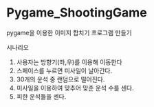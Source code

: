 # Pygame_ShootingGame

pygame을 이용한 이미지 합치기 프로그램 만들기

시나리오
1. 사용자는 방향기(좌,우)를 이용해 이동한다
2. 스페이스를 누르면 미사일이 날아간다.
3. 30개의 운석 중 랜덤으로 떨어진다.
4. 미사일을 이용하여 맞추어 맞춘 운석 수를 센다.
5. 피한 운석들을 센다.
